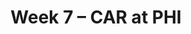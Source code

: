 ---
layout: game
title: Week 7 – CAR at PHI
season: 2018
game_id: 2018_07_CAR_PHI
away_team: CAR
home_team: PHI
---